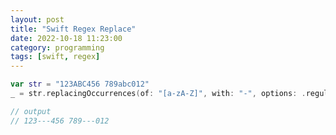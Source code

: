 ```yaml
---
layout: post
title: "Swift Regex Replace"
date: 2022-10-18 11:23:00
category: programming
tags: [swift, regex]
---
```


```swift
var str = "123ABC456 789abc012"
_ = str.replacingOccurrences(of: "[a-zA-Z]", with: "-", options: .regularExpress, range: nil)

// output
// 123---456 789---012
```


[jekyll]: http://jekyllrb.com
[jekyll-gh]: https://github.com/jekyll/jekyll
[jekyll-help]: https://github.com/jekyll/jekyll-help


